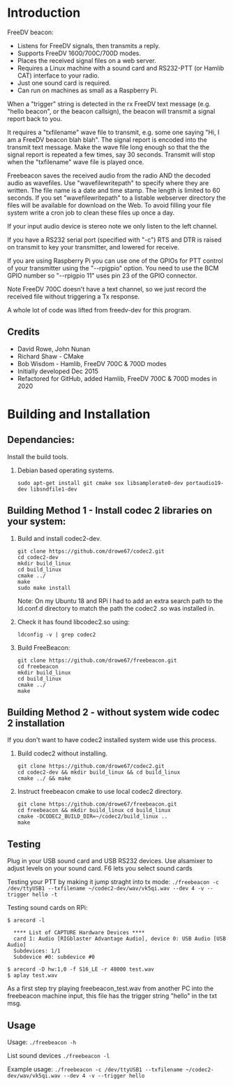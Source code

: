 # Introduction

FreeDV beacon:
+ Listens for FreeDV signals, then transmits a reply.
+ Supports FreeDV 1600/700C/700D modes.
+ Places the received signal files on a web server.
+ Requires a Linux machine with a sound card and RS232-PTT (or Hamlib CAT) interface to your radio.
+ Just one sound card is required.
+ Can run on machines as small as a Raspberry Pi.

When a "trigger" string is detected in the rx FreeDV text message (e.g. "hello beacon", or the beacon callsign), the beacon will transmit a signal report back to you.

It requires a "txfilename" wave file to transmit, e.g. some one saying "Hi, I am a FreeDV beacon blah blah".  The signal report is encoded into the transmit text message.  Make the wave file long enough so that the the signal report is repeated a few times, say 30 seconds. Transmit will stop when the "txfilename" wave file is played once.

Freebeacon saves the received audio from the radio AND the decoded audio as wavefiles.  Use "wavefilewritepath" to specify where they are written.  The file name is a date and time stamp. The length is limited to 60 seconds. If you set "wavefilewritepath" to a listable webserver directory the files will be available for download on the Web.  To avoid filling your file system write a cron job to clean these files up once a day.

If your input audio device is stereo note we only listen to the left channel.

If you have a RS232 serial port (specified with "-c") RTS and DTR is raised on transmit to key your transmitter, and lowered for receive.

If you are using Raspberry Pi you can use one of the GPIOs for PTT control of your transmitter using the "--rpigpio" option.  You need to use the BCM GPIO number so "--rpigpio 11" uses pin 23 of the GPIO connector.

Note FreeDV 700C doesn't have a text channel, so we just record the received file without triggering a Tx response.

A whole lot of code was lifted from freedv-dev for this program.

## Credits

+ David Rowe, John Nunan
+ Richard Shaw - CMake
+ Bob Wisdom - Hamlib, FreeDV 700C & 700D modes
+ Initially developed Dec 2015
+ Refactored for GitHub, added Hamlib, FreeDV 700C & 700D modes in 2020

# Building and Installation

## Dependancies:

Install the build tools.

1. Debian based operating systems.

   ```
   sudo apt-get install git cmake sox libsamplerate0-dev portaudio19-dev libsndfile1-dev
   ```
   
## Building Method 1 - Install codec 2 libraries on your system:

1. Build and install codec2-dev.

    ```
    git clone https://github.com/drowe67/codec2.git
    cd codec2-dev
    mkdir build_linux
    cd build_linux
    cmake ../
    make
    sudo make install
    ```
    Note: On my Ubuntu 18 and RPi I had to add an extra search path to the
    ld.conf.d directory to match the path the codec2 .so was installed
    in.

1. Check it has found libcodec2.so using:
    ```
    ldconfig -v | grep codec2
    ```
    
1. Build FreeBeacon:

    ```
    git clone https://github.com/drowe67/freebeacon.git
    cd freebeacon
    mkdir build_linux
    cd build_linux
    cmake ../
    make
    ```

## Building Method 2 - without system wide codec 2 installation

If you don't want to have codec2 installed system wide use this
process.

1. Build codec2 without installing.

   ```
   git clone https://github.com/drowe67/codec2.git
   cd codec2-dev && mkdir build_linux && cd build_linux
   cmake ../ && make
   ```

1. Instruct freebeacon cmake to use local codec2 directory.
     ```
    git clone https://github.com/drowe67/freebeacon.git
    cd freebeacon && mkdir build_linux cd build_linux
    cmake -DCODEC2_BUILD_DIR=~/codec2/build_linux ..
    make
    ``` 
    
## Testing

Plug in your USB sound card and USB RS232 devices.  Use alsamixer
to adjust levels on your sound card. F6 lets you select sound cards

Testing your PTT by making it jump straght into tx mode:
    ```
      ./freebeacon -c /dev/ttyUSB1 --txfilename ~/codec2-dev/wav/vk5qi.wav --dev 4 -v --trigger hello -t
    ```
    
Testing sound cards on RPi:
   ```
   $ arecord -l

     **** List of CAPTURE Hardware Devices ****
     card 1: Audio [RIGblaster Advantage Audio], device 0: USB Audio [USB Audio]
     Subdevices: 1/1
     Subdevice #0: subdevice #0

   $ arecord -D hw:1,0 -f S16_LE -r 48000 test.wav
   $ aplay test.wav
   ```

As a first step try playing freebeacon_test.wav from another PC into the freebeacon machine input, this file has the trigger string "hello" in the txt msg.

## Usage

Usage:
    ```
      ./freebeacon -h
    ```
    
List sound devices
    ```
      ./freebeacon -l
    ```
    
Example usage:
    ```
      ./freebeacon -c /dev/ttyUSB1 --txfilename ~/codec2-dev/wav/vk5qi.wav --dev 4 -v --trigger hello
    ```

